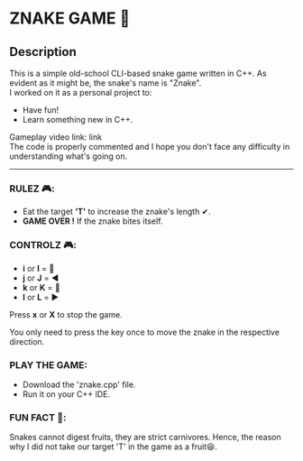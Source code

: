 # ZNAKE GAME 🐍

## Description

This is a simple old-school CLI-based snake game written in C++. As evident as it might be, the snake's name is "Znake".\
I worked on it as a personal project to:
* Have fun!
* Learn something new in C++.

Gameplay video link: link\
The code is properly commented and I hope you don't face any difficulty in understanding what's going on.

---

### RULEZ 🎮:

* Eat the target **'T'** to increase the znake's length ✔.
* **GAME OVER !** If the znake bites itself.

### CONTROLZ 🎮:

* **i** or **I** = 🔼
* **j** or **J** = ◀
* **k** or **K** = 🔽
* **l** or **L** = ▶ <br/>

Press **x** or **X** to stop the game.

You only need to press the key once to move the znake in the respective direction.

### PLAY THE GAME:
* Download the 'znake.cpp' file.
* Run it on your C++ IDE.

### FUN FACT 📝:
Snakes cannot digest fruits, they are strict carnivores. Hence, the reason why I did not take our target 'T' in the game as a fruit😆.



